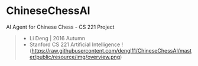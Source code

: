 # ChineseChessAI
AI Agent for Chinese Chess - CS 221 Project

>- Li Deng | 2016 Autumn 
>- Stanford CS 221 Artificial Intelligence
!(https://raw.githubusercontent.com/dengl11/ChineseChessAI/master/public/resource/img/overview.png)
